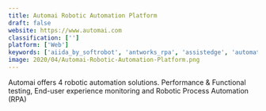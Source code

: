 ```yaml
---
title: Automai Robotic Automation Platform
draft: false 
website: https://www.automai.com
classification: ['']
platform: ['Web']
keywords: ['aiida_by_softrobot', 'antworks_rpa', 'assistedge', 'automate', 'automation_anywhere', 'automationedge', 'be_informed', 'blue_prism', 'cloudstorm', 'contextor', 'intradiem', 'jidoka', 'kofax_kapow', 'laserfiche', 'openconnect', 'pega_platform', 'readsoft', 'winautomation', 'winautomation_by_softomotive', 'workfusion_intelligent_automation_cloud']
image: 2020/04/Automai-Robotic-Automation-Platform.png
---
```

Automai offers 4 robotic automation solutions. 
Performance & Functional testing, End-user experience monitoring and Robotic Process Automation (RPA)